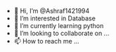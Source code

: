 - 👋 Hi, I’m @Ashraf1421994
- 👀 I’m interested in Database
- 🌱 I’m currently learning python
- 💞️ I’m looking to collaborate on ...
- 📫 How to reach me ...

<!---
Ashraf1421994/Ashraf1421994 is a ✨ special ✨ repository because its `README.md` (this file) appears on your GitHub profile.
You can click the Preview link to take a look at your changes.
--->
